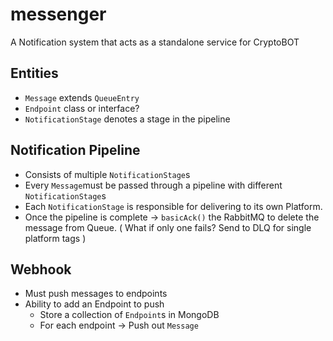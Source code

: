 # messenger
A Notification system that acts as a standalone service for CryptoBOT

## Entities
- `Message` extends `QueueEntry`
- `Endpoint` class or interface?
- `NotificationStage` denotes a stage in the pipeline

## Notification Pipeline
- Consists of multiple `NotificationStage`s
- Every `Message`must be passed through a pipeline with different `NotificationStage`s
- Each `NotificationStage` is responsible for delivering to its own Platform.
- Once the pipeline is complete -> `basicAck()` the RabbitMQ to delete the message from Queue. ( What if only one fails? Send to DLQ for single platform tags )



## Webhook
- Must push messages to endpoints
- Ability to add an Endpoint to push
  - Store a collection of `Endpoint`s in MongoDB
  - For each endpoint -> Push out `Message`
